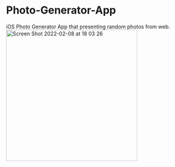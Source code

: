 # Photo-Generator-App
iOS Photo Generator App that presenting random photos from web.
<img width="356" alt="Screen Shot 2022-02-08 at 18 03 26" src="https://user-images.githubusercontent.com/45977036/153026916-7aa6f61f-3a9a-4fc3-9cb0-15933887d99e.png">
